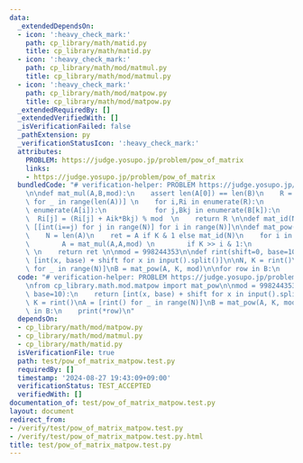 ```yaml
---
data:
  _extendedDependsOn:
  - icon: ':heavy_check_mark:'
    path: cp_library/math/matid.py
    title: cp_library/math/matid.py
  - icon: ':heavy_check_mark:'
    path: cp_library/math/mod/matmul.py
    title: cp_library/math/mod/matmul.py
  - icon: ':heavy_check_mark:'
    path: cp_library/math/mod/matpow.py
    title: cp_library/math/mod/matpow.py
  _extendedRequiredBy: []
  _extendedVerifiedWith: []
  _isVerificationFailed: false
  _pathExtension: py
  _verificationStatusIcon: ':heavy_check_mark:'
  attributes:
    PROBLEM: https://judge.yosupo.jp/problem/pow_of_matrix
    links:
    - https://judge.yosupo.jp/problem/pow_of_matrix
  bundledCode: "# verification-helper: PROBLEM https://judge.yosupo.jp/problem/pow_of_matrix\n\
    \n\ndef mat_mul(A,B,mod):\n    assert len(A[0]) == len(B)\n    R = [[0]*len(B[0])\
    \ for _ in range(len(A))] \n    for i,Ri in enumerate(R):\n        for k,Aik in\
    \ enumerate(A[i]):\n            for j,Bkj in enumerate(B[k]):\n              \
    \  Ri[j] = (Ri[j] + Aik*Bkj) % mod  \n    return R \n\ndef mat_id(N):\n    return\
    \ [[int(i==j) for j in range(N)] for i in range(N)]\n\ndef mat_pow(A,K,mod):\n\
    \    N = len(A)\n    ret = A if K & 1 else mat_id(N)\n    for i in range(1,K.bit_length()):\n\
    \        A = mat_mul(A,A,mod) \n        if K >> i & 1:\n            ret = mat_mul(ret,A,mod)\
    \ \n    return ret \n\nmod = 998244353\n\ndef rint(shift=0, base=10):\n    return\
    \ [int(x, base) + shift for x in input().split()]\n\nN, K = rint()\nA = [rint()\
    \ for _ in range(N)]\nB = mat_pow(A, K, mod)\n\nfor row in B:\n    print(*row)\n"
  code: "# verification-helper: PROBLEM https://judge.yosupo.jp/problem/pow_of_matrix\n\
    \nfrom cp_library.math.mod.matpow import mat_pow\n\nmod = 998244353\n\ndef rint(shift=0,\
    \ base=10):\n    return [int(x, base) + shift for x in input().split()]\n\nN,\
    \ K = rint()\nA = [rint() for _ in range(N)]\nB = mat_pow(A, K, mod)\n\nfor row\
    \ in B:\n    print(*row)\n"
  dependsOn:
  - cp_library/math/mod/matpow.py
  - cp_library/math/mod/matmul.py
  - cp_library/math/matid.py
  isVerificationFile: true
  path: test/pow_of_matrix_matpow.test.py
  requiredBy: []
  timestamp: '2024-08-27 19:43:09+09:00'
  verificationStatus: TEST_ACCEPTED
  verifiedWith: []
documentation_of: test/pow_of_matrix_matpow.test.py
layout: document
redirect_from:
- /verify/test/pow_of_matrix_matpow.test.py
- /verify/test/pow_of_matrix_matpow.test.py.html
title: test/pow_of_matrix_matpow.test.py
---
```

